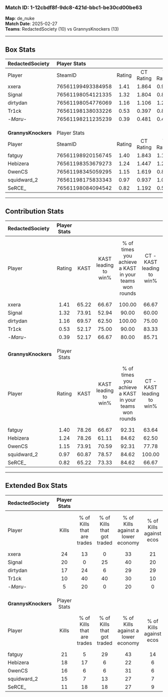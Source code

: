 ### Match ID: 1-12cbdf8f-9dc8-421d-bbc1-be30cd00be63  
**Map**: de_nuke  
**Match Date**: 2025-02-27  
**Teams**: RedactedSociety (10) vs GrannysKnockers (13)  

---  

## Box Stats  

| **RedactedSociety** | Player Stats      |        |           |          |       |       |       |         |        |      |     |
| :- | :- | :-: | :-: | :-: | :-: | :-: | :-: | :-: | :-: | :-: | :-: |
| Player              | SteamID           | Rating | CT Rating | T Rating | KAST  |  ADR  | Kills | Assists | Deaths | K/D  | HS% |
| xxera               | 76561199493384958 |  1.41  |   1.864   |  0.963   | 65.22 | 95.4  |  24   |    3    |   15   | 1.60 | 45  |
| Signal              | 76561198054121335 |  1.32  |   1.804   |  0.895   | 73.91 | 106.9 |  20   |    5    |   17   | 1.18 | 45  |
| dirtydan            | 76561198054776069 |  1.16  |   1.106   |  1.272   | 69.57 | 81.4  |  17   |    4    |   14   | 1.21 | 70  |
| Tr1ck               | 76561198138033226 |  0.53  |   0.397   |  0.811   | 52.17 | 44.7  |  10   |    1    |   19   | 0.53 | 30  |
| -_Maru_-            | 76561198211235239 |  0.39  |   0.481   |  0.448   | 52.17 | 35.4  |   5   |    5    |   16   | 0.31 | 80  |
|                     |                   |        |           |          |       |       |       |         |        |      |     |
|                     |                   |        |           |          |       |       |       |         |        |      |     |
|                     |                   |        |           |          |       |       |       |         |        |      |     |
| **GrannysKnockers** | Player Stats      |        |           |          |       |       |       |         |        |      |     |
| Player              | SteamID           | Rating | CT Rating | T Rating | KAST  |  ADR  | Kills | Assists | Deaths | K/D  | HS% |
| fatguy              | 76561198920156745 |  1.40  |   1.843   |  1.128   | 78.26 | 114.0 |  21   |    7    |   18   | 1.17 | 66  |
| Hebizera            | 76561198353679273 |  1.24  |   1.447   |  1.232   | 78.26 | 82.9  |  18   |    2    |   15   | 1.20 | 50  |
| 0wenCS              | 76561198345059295 |  1.15  |   1.619   |  0.804   | 73.91 | 71.5  |  16   |    4    |   13   | 1.23 | 50  |
| squidward_2         | 76561198175833343 |  0.97  |   0.937   |  1.001   | 60.87 | 70.2  |  15   |    0    |   14   | 1.07 | 33  |
| SeRCE_              | 76561198084094542 |  0.82  |   1.192   |  0.525   | 65.22 | 65.6  |  11   |    7    |   16   | 0.69 | 54  |
---  

## Contribution Stats  

| **RedactedSociety** | Player Stats |       |                      |                                                        |                           |                                                             |                          |                                                            |
| :- | :-: | :-: | :-: | :-: | :-: | :-: | :-: | :-: |
| Player              |    Rating    | KAST  | KAST leading to win% | % of times you achieve a KAST in your teams won rounds | CT - KAST leading to win% | CT - % of times you achieve a KAST in your teams won rounds | T - KAST leading to win% | T - % of times you achieve a KAST in your teams won rounds |
| xxera               |     1.41     | 65.22 |        66.67         |                         100.00                         |           66.67           |                           100.00                            |          66.67           |                           100.00                           |
| Signal              |     1.32     | 73.91 |        52.94         |                         90.00                          |           60.00           |                           100.00                            |          42.86           |                           75.00                            |
| dirtydan            |     1.16     | 69.57 |        62.50         |                         100.00                         |           75.00           |                           100.00                            |          50.00           |                           100.00                           |
| Tr1ck               |     0.53     | 52.17 |        75.00         |                         90.00                          |           83.33           |                            83.33                            |          66.67           |                           100.00                           |
| -_Maru_-            |     0.39     | 52.17 |        66.67         |                         80.00                          |           85.71           |                           100.00                            |          40.00           |                           50.00                            |
|                     |              |       |                      |                                                        |                           |                                                             |                          |                                                            |
|                     |              |       |                      |                                                        |                           |                                                             |                          |                                                            |
|                     |              |       |                      |                                                        |                           |                                                             |                          |                                                            |
| **GrannysKnockers** | Player Stats |       |                      |                                                        |                           |                                                             |                          |                                                            |
| Player              |    Rating    | KAST  | KAST leading to win% | % of times you achieve a KAST in your teams won rounds | CT - KAST leading to win% | CT - % of times you achieve a KAST in your teams won rounds | T - KAST leading to win% | T - % of times you achieve a KAST in your teams won rounds |
| fatguy              |     1.40     | 78.26 |        66.67         |                         92.31                          |           63.64           |                           100.00                            |          71.43           |                           83.33                            |
| Hebizera            |     1.24     | 78.26 |        61.11         |                         84.62                          |           62.50           |                            71.43                            |          60.00           |                           100.00                           |
| 0wenCS              |     1.15     | 73.91 |        70.59         |                         92.31                          |           77.78           |                           100.00                            |          62.50           |                           83.33                            |
| squidward_2         |     0.97     | 60.87 |        78.57         |                         84.62                          |          100.00           |                            85.71                            |          62.50           |                           83.33                            |
| SeRCE_              |     0.82     | 65.22 |        73.33         |                         84.62                          |           66.67           |                            85.71                            |          83.33           |                           83.33                            |
---  

## Extended Box Stats  

| **RedactedSociety** | Player Stats |                            |                            |                                    |                         |                              |                                 |        |                             |                                     |                          |                               |                            |
| :- | :-: | :-: | :-: | :-: | :-: | :-: | :-: | :-: | :-: | :-: | :-: | :-: | :-: |
| Player              |    Kills     | % of Kills that are trades | % of Kills that got traded | % of Kills against a lower economy | % of Kills against ecos | % of Kills that are flawless | % of Kills that are close duels | Deaths | % of Deaths that get traded | % of Deaths against a lower economy | % of Deaths against ecos | % of Deaths that are flawless | % of Deaths that are close |
| xxera               |      24      |             13             |             0              |                 33                 |           21            |              54              |               13                |   15   |              7              |                  7                  |            7             |              67               |             0              |
| Signal              |      20      |             0              |             25             |                 40                 |           20            |              55              |               10                |   17   |             12              |                 12                  |            12            |              41               |             0              |
| dirtydan            |      17      |             24             |             6              |                 29                 |           29            |              47              |               12                |   14   |             14              |                  7                  |            0             |              79               |             0              |
| Tr1ck               |      10      |             40             |             40             |                 30                 |           10            |              80              |                0                |   19   |             16              |                 16                  |            5             |              74               |             0              |
| -_Maru_-            |      5       |             20             |             0              |                 20                 |            0            |              40              |               20                |   16   |             25              |                  0                  |            0             |              75               |             6              |
|                     |              |                            |                            |                                    |                         |                              |                                 |        |                             |                                     |                          |                               |                            |
|                     |              |                            |                            |                                    |                         |                              |                                 |        |                             |                                     |                          |                               |                            |
|                     |              |                            |                            |                                    |                         |                              |                                 |        |                             |                                     |                          |                               |                            |
| **GrannysKnockers** | Player Stats |                            |                            |                                    |                         |                              |                                 |        |                             |                                     |                          |                               |                            |
| Player              |    Kills     | % of Kills that are trades | % of Kills that got traded | % of Kills against a lower economy | % of Kills against ecos | % of Kills that are flawless | % of Kills that are close duels | Deaths | % of Deaths that get traded | % of Deaths against a lower economy | % of Deaths against ecos | % of Deaths that are flawless | % of Deaths that are close |
| fatguy              |      21      |             5              |             29             |                 43                 |           14            |              52              |                0                |   18   |             17              |                 28                  |            6             |              56               |             6              |
| Hebizera            |      18      |             17             |             6              |                 22                 |            6            |              78              |                0                |   15   |             27              |                 27                  |            0             |              60               |             13             |
| 0wenCS              |      16      |             6              |             6              |                 31                 |            6            |              44              |                6                |   13   |             15              |                 23                  |            0             |              38               |             8              |
| squidward_2         |      15      |             7              |             13             |                 27                 |            7            |              80              |                0                |   14   |              0              |                 29                  |            0             |              79               |             7              |
| SeRCE_              |      11      |             18             |             18             |                 27                 |            9            |              73              |                0                |   16   |              6              |                 25                  |            0             |              44               |             19             |
